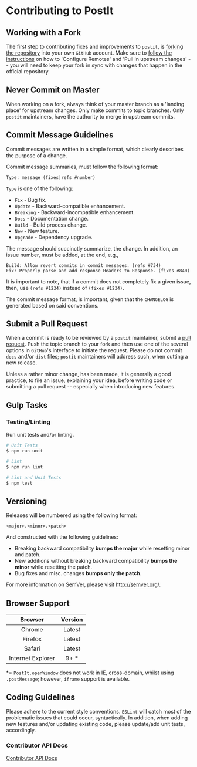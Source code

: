 # Contributing to PostIt

## Working with a Fork

The first step to contributing fixes and improvements to `postit`, is [forking the repository](https://help.github.com/articles/fork-a-repo) into your own `GitHub` account. Make sure to [follow the instructions](https://help.github.com/articles/fork-a-repo) on how to 'Configure Remotes' and 'Pull in upstream changes' -- you will need to keep your fork in sync with changes that happen in the official repository.

## Never Commit on Master

When working on a fork, always think of your master branch as a 'landing place' for upstream changes. Only make commits to topic branches. Only `postit` maintainers, have the authority to merge in upstream commits.

## Commit Message Guidelines

Commit messages are written in a simple format, which clearly describes the purpose of a change.

Commit message summaries, must follow the following format:

```
Type: message (fixes|refs #number)
```

`Type` is one of the following:

* `Fix` - Bug fix.
* `Update` - Backward-compatible enhancement.
* `Breaking` - Backward-incompatible enhancement.
* `Docs` - Documentation change.
* `Build` - Build process change.
* `New` - New feature.
* `Upgrade` - Dependency upgrade.

The message should succinctly summarize, the change. In addition, an issue number, must be added, at the end, e.g.,

```
Build: Allow revert commits in commit messages. (refs #734)
Fix: Properly parse and add response Headers to Response. (fixes #840)
```

It is important to note, that if a commit does not completely fix a given issue, then, use `(refs #1234)` instead of `(fixes #1234)`.

The commit message format, is important, given that the `CHANGELOG` is generated based on said conventions.

## Submit a Pull Request

When a commit is ready to be reviewed by a `postit` maintainer, submit a [pull request](https://help.github.com/articles/creating-a-pull-request).
Push the topic branch to your fork and then use one of the several options in `GitHub`'s interface to initiate the request. Please do not commit `docs` and/or `dist` files; `postit` maintainers will address such, when cutting a new release.

Unless a rather minor change, has been made, it is generally a good practice, to file an issue, explaining your idea, before writing code or submitting a pull request -- especially when introducing new features.

## Gulp Tasks

### Testing/Linting

Run unit tests and/or linting.

```bash
# Unit Tests
$ npm run unit

# Lint
$ npm run lint

# Lint and Unit Tests
$ npm test
```

## Versioning

Releases will be numbered using the following format:

```
<major>.<minor>.<patch>
```

And constructed with the following guidelines:

- Breaking backward compatibility **bumps the major** while resetting minor and patch.
- New additions without breaking backward compatibility **bumps the minor** while resetting the patch.
- Bug fixes and misc. changes **bumps only the patch**.

For more information on SemVer, please visit <http://semver.org/>.

## Browser Support

|      Browser      | Version |
|:-----------------:|:-------:|
| Chrome            | Latest  |
| Firefox           | Latest  |
| Safari            | Latest  |
| Internet Explorer | 9+ *    |

*= `PostIt.openWindow` does not work in IE, cross-domain, whilst using `.postMessage`; however, `iframe` support is available.

## Coding Guidelines

Please adhere to the current style conventions. `ESLint` will catch most of the problematic issues that could occur, syntactically. In addition, when adding new features and/or updating existing code, please update/add unit tests, accordingly.

### Contributor API Docs

[Contributor API Docs](docs)

